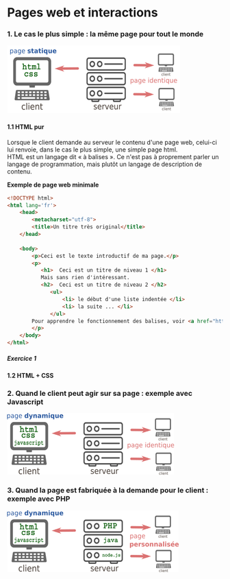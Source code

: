 # Pages web et interactions

### 1. Le cas le plus simple : la même page pour tout le monde

![](data/stat.png)

#### 1.1 HTML pur

Lorsque le client demande au serveur le contenu d'une page web, celui-ci lui renvoie, dans le cas le plus simple, une simple page html.  
HTML est un langage dit « à balises ».  Ce n'est pas à proprement parler un langage de programmation, mais plutôt un langage de description de contenu.

**Exemple de page web minimale**

```html
<!DOCTYPE html>
<html lang='fr'>
    <head>
        <metacharset="utf-8">
        <title>Un titre très original</title>
    </head>

    <body>
        <p>Ceci est le texte introductif de ma page.</p>
        <p>
           <h1>  Ceci est un titre de niveau 1 </h1>
           Mais sans rien d'intéressant.
           <h2>  Ceci est un titre de niveau 2 </h2>
              <ul>
                  <li> le début d'une liste indentée </li>
                  <li> la suite ... </li>
              </ul>  
        Pour apprendre le fonctionnement des balises, voir <a href="https://developer.mozilla.org/fr/docs/Apprendre/HTML/Introduction_%C3%A0_HTML/Getting_started"> ici</a> par exemple !
        </p>
    </body>
</html>

```

##### Exercice 1





#### 1.2 HTML + CSS



















### 2. Quand le client peut agir sur sa page : exemple avec Javascript
![](data/dynclient.png)



















### 3. Quand la page est fabriquée à la demande pour le client : exemple avec PHP


![](data/dynserveur.png)




